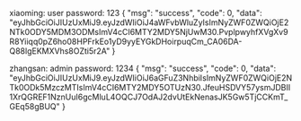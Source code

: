 xiaoming: user
password: 123
{
"msg": "success",
"code": 0,
"data": "eyJhbGciOiJIUzUxMiJ9.eyJzdWIiOiJ4aWFvbWluZyIsImNyZWF0ZWQiOjE2NTk0ODY5MDM3ODMsImV4cCI6MTY2MDY5NjUwM30.PvplpwyhfXVgXv9R8Yiiqq0pZ6ho08HPFrkEo1yD9yyEYGkDHoirpuqCm_CA06DA-Q88lgEKMXVhs8OZti5r2A"
}

zhangsan: admin
password: 1234
{
"msg": "success",
"code": 0,
"data": "eyJhbGciOiJIUzUxMiJ9.eyJzdWIiOiJ6aGFuZ3NhbiIsImNyZWF0ZWQiOjE2NTk0ODk5MzczMTIsImV4cCI6MTY2MDY5OTUzN30.JfeuHSDVY57ysmJDBII1XrQGREF1NznUuI6gcMluL4OQCJ7OdAJ2dvUtEkNenasJK5Gw5TjCCKmT_GEq58gBUQ"
}
